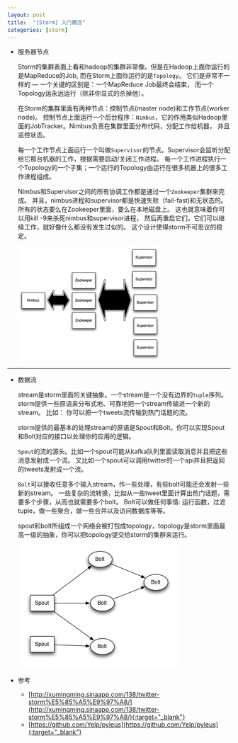 ```yaml
---
layout: post
title:  "[Storm] 入门概念"
categories: [storm]
---
```


* 服务器节点

	Storm的集群表面上看和hadoop的集群非常像。但是在Hadoop上面你运行的是MapReduce的Job, 而在Storm上面你运行的是`Topology`。
	它们是非常不一样的 — 一个关键的区别是：一个MapReduce Job最终会结束， 而一个Topology运永远运行（除非你显式的杀掉他）。

	在Storm的集群里面有两种节点：控制节点(master node)和工作节点(worker node)。
	控制节点上面运行一个后台程序：`Nimbus`，它的作用类似Hadoop里面的JobTracker。Nimbus负责在集群里面分布代码，分配工作给机器， 并且监控状态。

	每一个工作节点上面运行一个叫做`Supervisor`的节点。Supervisor会监听分配给它那台机器的工作，根据需要启动/关闭工作进程。
	每一个工作进程执行一个Topology的一个子集；一个运行的Topology由运行在很多机器上的很多工作进程组成。

	Nimbus和Supervisor之间的所有协调工作都是通过一个`Zookeeper`集群来完成。
	并且，nimbus进程和supervisor都是快速失败（fail-fast)和无状态的。所有的状态要么在Zookeeper里面，要么在本地磁盘上。
	这也就意味着你可以用kill -9来杀死nimbus和supervisor进程， 然后再重启它们，它们可以继续工作，就好像什么都没有发生过似的。
	这个设计使得storm不可思议的稳定。

	![storm-cluster](/public/images/storm-cluster.png)


-----------------------------------------


* 数据流

	stream是storm里面的关键抽象。一个stream是一个没有边界的`tuple`序列。storm提供一些原语来分布式地、可靠地把一个stream传输进一个新的stream。
	比如： 你可以把一个tweets流传输到热门话题的流。

	storm提供的最基本的处理stream的原语是Spout和Bolt。你可以实现Spout和Bolt对应的接口以处理你的应用的逻辑。

	`Spout`的流的源头。比如一个spout可能从kafka队列里面读取消息并且把这些消息发射成一个流。
	又比如一个spout可以调用twitter的一个api并且把返回的tweets发射成一个流。

	`Bolt`可以接收任意多个输入stream，作一些处理，有些bolt可能还会发射一些新的stream。
	一些复杂的流转换，比如从一些tweet里面计算出热门话题，需要多个步骤，从而也就需要多个bolt。
	Bolt可以做任何事情: 运行函数，过滤tuple，做一些聚合，做一些合并以及访问数据库等等。

	spout和bolt所组成一个网络会被打包成topology，topology是storm里面最高一级的抽象，你可以把topology提交给storm的集群来运行。

	![storm-cluster](/public/images/storm-topology.png)


* 参考

	* [http://xumingming.sinaapp.com/138/twitter-storm%E5%85%A5%E9%97%A8/](http://xumingming.sinaapp.com/138/twitter-storm%E5%85%A5%E9%97%A8/){:target="_blank"}
	* [https://github.com/Yelp/pyleus](https://github.com/Yelp/pyleus){:target="_blank"}
